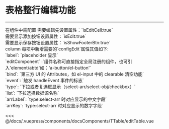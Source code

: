 # 表格整行编辑功能

---

<common-code-format>
  <docsComponents-TTable-editTable slot="source"></docsComponents-TTable-editTable>
在组件中需配置
需要编辑先设置属性：`isEditCell:true`<br/>
需要显示添加按钮设置属性：`isEdit:true`<br/>
需要显示保存按钮设置属性：`isShowFooterBtn:true`<br/>
column 每项中新增需要的`configEdit`属性其值如下:<br/>
`label`: `placeholder 显示`<br/>
`editComponent` :`组件名称可直接指定全局注册的组件，也可引入'element/abtd'如：'a-button/el-button'`<br/>
`bind`: `第三方 UI 的 Attributes，如 el-input 中的 clearable 清空功能`<br/>
`event`: `触发 handleEvent 事件的标志`<br/>
`type`: `下拉或者复选框显示（select-arr/select-obj/checkbox）`<br/>
`list`: `下拉选择数据源名称`<br/>
`arrLabel`: `type:select-arr 时对应显示的中文字段`<br/>
`arrKey`: `type:select-arr 时对应显示的数字字段`

<<< @/docs/.vuepress/components/docsComponents/TTable/editTable.vue
</common-code-format>
